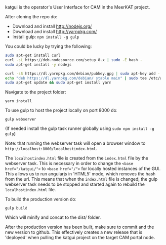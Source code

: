 katgui is the operator's User Interface for CAM in the MeerKAT project.

After cloning the repo do:

- Download and install http://nodejs.org/
- Download and install http://yarnpkg.com/
- Install gulp: `npm install -g gulp`


You could be lucky by trying the following:
```bash
sudo apt-get install curl
curl -sL https://deb.nodesource.com/setup_8.x | sudo -E bash -
sudo apt-get install -y nodejs
```

```bash
curl -sS https://dl.yarnpkg.com/debian/pubkey.gpg | sudo apt-key add -
echo "deb https://dl.yarnpkg.com/debian/ stable main" | sudo tee /etc/apt/sources.list.d/yarn.list
sudo apt-get update && sudo apt-get install yarn
```

Navigate to the project folder:

`yarn install`

To use gulp to host the project locally on port 8000 do:

`gulp webserver`

(If needed install the gulp task runner globally using `sudo npm install -g gulp`)

Note: that running the webserver task will open a browser window to `http://localhost:8000/localhostindex.html`.

The `localhostindex.html` file is created from the `index.html` file by the webserver task. 
This is necessary in order to change the `<base href="/katgui/">` to `<base href="/">` for locally hosted instances of the GUI.
This allows us to run angularjs in 'HTML5' mode, which removes the hash from the url. This means that when the `index.html` file is changed, the gulp webserver task needs to be stopped and started again to rebuild the `localhostindex.html` file.

To build the production version do:

`gulp build`

Which will minify and concat to the dist/ folder.

After the production version has been built, make sure to commit and the new version to github. This effectively creates a new release that is 'deployed' when pulling the katgui project on the target CAM portal node.
